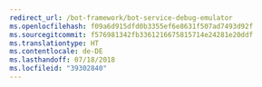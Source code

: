 ```yaml
---
redirect_url: /bot-framework/bot-service-debug-emulator
ms.openlocfilehash: f09a6d915dfd0b3355ef6e8631f507ad7493d92f
ms.sourcegitcommit: f576981342fb3361216675815714e24281e20ddf
ms.translationtype: HT
ms.contentlocale: de-DE
ms.lasthandoff: 07/18/2018
ms.locfileid: "39302840"
---
```

